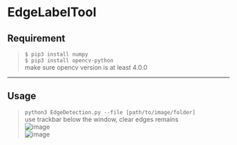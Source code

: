 # EdgeLabelTool

## Requirement
> `$ pip3 install numpy`  
`$ pip3 install opencv-python`  
make sure opencv version is at least 4.0.0

---
## Usage
>`python3 EdgeDetection.py --file [path/to/image/folder]`  
use trackbar below the window, clear edges remains  
![image](https://github.com/pityYo/EdgeLabelTool/edit/master/cat01.png)  
![image](https://github.com/pityYo/EdgeLabelTool/edit/master/cat02.png)

